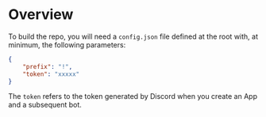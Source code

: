 # Overview

To build the repo, you will need a `config.json` file defined at the root with, at minimum, the following parameters:

```json
{
	"prefix": "!",
	"token": "xxxxx"
}
```

The `token` refers to the token generated by Discord when you create an App and a subsequent bot. 